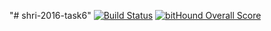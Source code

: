 "# shri-2016-task6" 
[![Build Status](https://travis-ci.org/reindeers/shri-2016-task6.svg?branch=master)](https://travis-ci.org/reindeers/shri-2016-task6)
[![bitHound Overall Score](https://www.bithound.io/github/reindeers/shri-2016-task6/badges/score.svg)](https://www.bithound.io/github/reindeers/shri-2016-task6)
